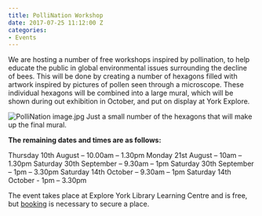 ```yaml
---
title: PolliNation Workshop
date: 2017-07-25 11:12:00 Z
categories:
- Events
---
```


We are hosting a number of free workshops inspired by pollination, to help educate the public in global environmental issues surrounding the decline of bees. 
This will be done by creating a number of hexagons filled with artwork inspired by pictures of pollen seen through a microscope. These individual hexagons will be combined into a large mural, which will be shown during out exhibition in October, and put on display at York Explore. 

![PolliNation image.jpg](/uploads/PolliNation%20image.jpg)
Just a small number of the hexagons that will make up the final mural. 

**The remaining dates and times are as follows:**  

Thursday 10th August – 10.00am – 1.30pm 
Monday 21st August – 10am – 1.30pm
Saturday 30th September – 9.30am – 1pm 
Saturday 30th September – 1pm – 3.30pm 
Saturday 14th October – 9.30am – 1pm 
Saturday 14th October - 1pm – 3.30pm 

The event takes place at Explore York Library Learning Centre and is free, but [booking](http://www.yortime.org.uk/yortime_home/search.aspx?ddlone=0&ddltwo=0&textfield=pollination&submit=Submit) is necessary to secure a place. 
